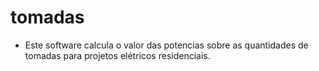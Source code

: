 # tomadas
+ Este software calcula o valor das potencias sobre as quantidades de tomadas para projetos elétricos residenciais.
